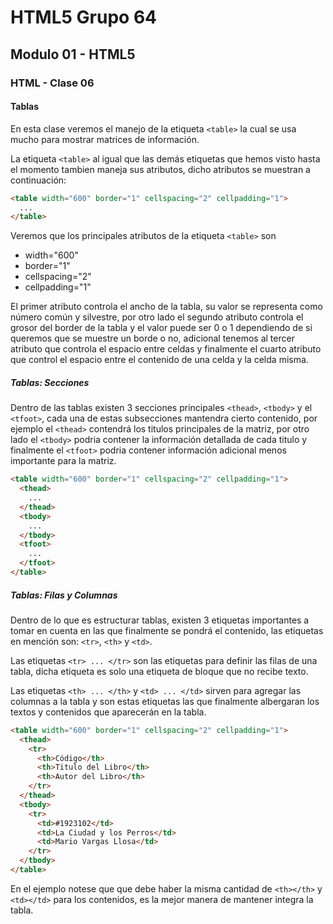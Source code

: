 # HTML5 Grupo 64

## Modulo 01 - HTML5

### HTML - Clase 06

#### Tablas

En esta clase veremos el manejo de la etiqueta ``<table>`` la cual se usa mucho para mostrar matrices de información.

La etiqueta ``<table>`` al igual que las demás etiquetas que hemos visto hasta el momento tambien maneja sus atributos, dicho atributos se muestran a continuación:

```html
<table width="600" border="1" cellspacing="2" cellpadding="1">
  ...
</table>
```

Veremos que los principales atributos de la etiqueta ``<table>`` son

* width="600"
* border="1"
* cellspacing="2"
* cellpadding="1"

El primer atributo controla el ancho de la tabla, su valor se representa como número común y silvestre, por otro lado el segundo atributo controla el grosor del border de la tabla y el valor puede ser 0 o 1 dependiendo de si queremos que se muestre un borde o no, adicional tenemos al tercer atributo que controla el espacio entre celdas y finalmente el cuarto atributo que control el espacio entre el contenido de una celda y la celda misma.

##### Tablas: Secciones

Dentro de las tablas existen 3 secciones principales ``<thead>``, ``<tbody>`` y el ``<tfoot>``, cada una de estas subsecciones mantendra cierto contenido, por ejemplo el ``<thead>`` contendrá los titulos principales de la matriz, por otro lado el ``<tbody>`` podria contener la información detallada de cada titulo y finalmente el ``<tfoot>`` podria contener información adicional menos importante para la matriz.

```html
<table width="600" border="1" cellspacing="2" cellpadding="1">
  <thead>
    ...
  </thead>
  <tbody>
    ...
  </tbody>
  <tfoot>
    ...
  </tfoot>
</table>
```

##### Tablas: Filas y Columnas

Dentro de lo que es estructurar tablas, existen 3 etiquetas importantes a tomar en cuenta en las que finalmente se pondrá el contenido, las etiquetas en mención son: ``<tr>``, ``<th>`` y ``<td>``.

Las etiquetas ``<tr> ... </tr>`` son las etiquetas para definir las filas de una tabla, dicha etiqueta es solo una etiqueta de bloque que no recibe texto.

Las etiquetas ``<th> ... </th>`` y ``<td> ... </td>`` sirven para agregar las columnas a la tabla y son estas etiquetas las que finalmente albergaran los textos y contenidos que aparecerán en la tabla.

```html
<table width="600" border="1" cellspacing="2" cellpadding="1">
  <thead>
    <tr>
      <th>Código</th>
      <th>Titulo del Libro</th>
      <th>Autor del Libro</th>
    </tr>
  </thead>
  <tbody>
    <tr>
      <td>#1923102</td>
      <td>La Ciudad y los Perros</td>
      <td>Mario Vargas Llosa</td>
    </tr>
  </tbody>
</table>
```

En el ejemplo notese que que debe haber la misma cantidad de ``<th></th>`` y ``<td></td>`` para los contenidos, es la mejor manera de mantener integra la tabla.
